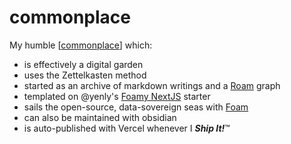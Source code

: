 # commonplace

My humble [[commonplace]] which:

- is effectively a digital garden
- uses the Zettelkasten method
- started as an archive of markdown writings and a [Roam](https://roamresearch.com) graph
- templated on @yenly's [Foamy NextJS](https://github.com/yenly/foamy-nextjs) starter
- sails the open-source, data-sovereign seas with [Foam](https://foambubble.github.io)
- can also be maintained with obsidian
- is auto-published with Vercel whenever I **_Ship It!_**™































[//begin]: # "Autogenerated link references for markdown compatibility"
[commonplace]: _notes/projects/commonplace "Commonplace"
[//end]: # "Autogenerated link references"